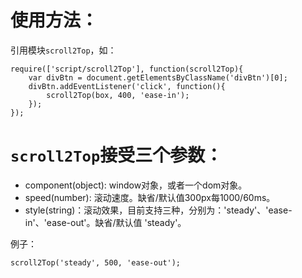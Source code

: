 # 使用方法：

引用模块`scroll2Top`，如：

```
require(['script/scroll2Top'], function(scroll2Top){
    var divBtn = document.getElementsByClassName('divBtn')[0];
    divBtn.addEventListener('click', function(){
        scroll2Top(box, 400, 'ease-in');
    });
});
```

# `scroll2Top`接受三个参数：

* component(object): window对象，或者一个dom对象。
* speed(number): 滚动速度。缺省/默认值300px每1000/60ms。
* style(string)：滚动效果，目前支持三种，分别为：'steady'、'ease-in'、'ease-out'。缺省/默认值 'steady'。

例子：
```
scroll2Top('steady', 500, 'ease-out');
```